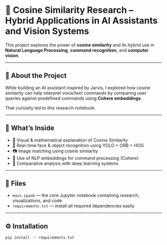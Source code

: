 # 🧠 Cosine Similarity Research – Hybrid Applications in AI Assistants and Vision Systems

This project explores the power of **cosine similarity** and its hybrid use in **Natural Language Processing**, **command recognition**, and **computer vision**.

---

## 📌 About the Project

While building an AI assistant inspired by Jarvis, I explored how cosine similarity can help interpret voice/text commands by comparing user queries against predefined commands using **Cohere embeddings**.

That curiosity led to this research notebook.

---

## 🧪 What’s Inside

- 📐 Visual & mathematical explanation of Cosine Similarity  
- 🧠 Real-time face & object recognition using YOLO + ORB + HOG  
- 📷 Image matching using cosine similarity  
- 🔗 Use of NLP embeddings for command processing (Cohere)  
- 🧪 Comparative analysis with deep learning systems

---

## 📁 Files

- `main.ipynb` — the core Jupyter notebook containing research, visualizations, and code
- `requirements.txt` — install all required dependencies easily

---

## ⚙️ Installation

```bash
pip install -r requirements.txt
